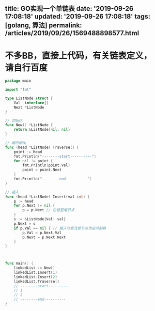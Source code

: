 title: GO实现一个单链表
date: '2019-09-26 17:08:18'
updated: '2019-09-26 17:08:18'
tags: [golang, 算法]
permalink: /articles/2019/09/26/1569488898577.html
---
# 不多BB，直接上代码，有关链表定义，请自行百度

```go
package main

import "fmt"

type ListNode struct {
	Val  interface{}
	Next *ListNode
}

// 初始化
func New() *ListNode {
	return &ListNode{nil, nil}
}

// 遍历输出
func (head *ListNode) Traverse() {
	point := head
	fmt.Println("--------start----------")
	for nil != point {
		fmt.Println(point.Val)
		point = point.Next
	}
	fmt.Println("--------end----------")
}

// 插入
func (head *ListNode) Insert(val int) {
	p := head
	for p.Next != nil {
		p = p.Next // 位移至尾节点
	}
	s := &ListNode{Val: val}
	p.Next = s
	if p.Val == nil { // 插入时发现首节点为空时前移
		p.Val = p.Next.Val
		p.Next = p.Next.Next
	}
}



func main() {
	linkedList := New()
	linkedList.Insert(1)
	linkedList.Insert(2)
	linkedList.Traverse()
	// --------start----------
	// 1
	// 2
	// --------end----------
}
```

